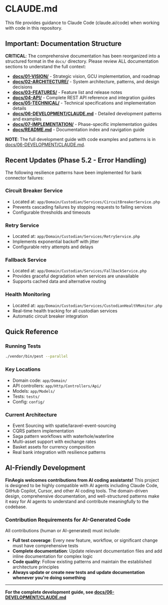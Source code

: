 # CLAUDE.md

This file provides guidance to Claude Code (claude.ai/code) when working with code in this repository.

## Important: Documentation Structure

**CRITICAL**: The comprehensive documentation has been reorganized into a structured format in the `docs/` directory. Please review ALL documentation sections to understand the full context:

- **[docs/01-VISION/](docs/01-VISION/)** - Strategic vision, GCU implementation, and roadmap
- **[docs/02-ARCHITECTURE/](docs/02-ARCHITECTURE/)** - System architecture, patterns, and design decisions
- **[docs/03-FEATURES/](docs/03-FEATURES/)** - Feature list and release notes
- **[docs/04-API/](docs/04-API/)** - Complete REST API reference and integration guides
- **[docs/05-TECHNICAL/](docs/05-TECHNICAL/)** - Technical specifications and implementation details
- **[docs/06-DEVELOPMENT/CLAUDE.md](docs/06-DEVELOPMENT/CLAUDE.md)** - Detailed development patterns and examples
- **[docs/07-IMPLEMENTATION/](docs/07-IMPLEMENTATION/)** - Phase-specific implementation guides
- **[docs/README.md](docs/README.md)** - Documentation index and navigation guide

**NOTE**: The full development guide with code examples and patterns is in [docs/06-DEVELOPMENT/CLAUDE.md](docs/06-DEVELOPMENT/CLAUDE.md).

## Recent Updates (Phase 5.2 - Error Handling)

The following resilience patterns have been implemented for bank connector failures:

### Circuit Breaker Service
- Located at: `app/Domain/Custodian/Services/CircuitBreakerService.php`
- Prevents cascading failures by stopping requests to failing services
- Configurable thresholds and timeouts

### Retry Service
- Located at: `app/Domain/Custodian/Services/RetryService.php`
- Implements exponential backoff with jitter
- Configurable retry attempts and delays

### Fallback Service
- Located at: `app/Domain/Custodian/Services/FallbackService.php`
- Provides graceful degradation when services are unavailable
- Supports cached data and alternative routing

### Health Monitoring
- Located at: `app/Domain/Custodian/Services/CustodianHealthMonitor.php`
- Real-time health tracking for all custodian services
- Automatic circuit breaker integration

## Quick Reference

### Running Tests
```bash
./vendor/bin/pest --parallel
```

### Key Locations
- Domain code: `app/Domain/`
- API controllers: `app/Http/Controllers/Api/`
- Models: `app/Models/`
- Tests: `tests/`
- Config: `config/`

### Current Architecture
- Event Sourcing with spatie/laravel-event-sourcing
- CQRS pattern implementation
- Saga pattern workflows with waterhole/waterline
- Multi-asset support with exchange rates
- Basket assets for currency composition
- Real bank integration with resilience patterns

## AI-Friendly Development

**FinAegis welcomes contributions from AI coding assistants!** This project is designed to be highly compatible with AI agents including Claude Code, GitHub Copilot, Cursor, and other AI coding tools. The domain-driven design, comprehensive documentation, and well-structured patterns make it easy for AI agents to understand and contribute meaningfully to the codebase.

### Contribution Requirements for AI-Generated Code
All contributions (human or AI-generated) must include:
- **Full test coverage**: Every new feature, workflow, or significant change must have comprehensive tests
- **Complete documentation**: Update relevant documentation files and add inline documentation for complex logic
- **Code quality**: Follow existing patterns and maintain the established architecture principles
- **Always update or create new tests and update documentation whenever you're doing something**

---

**For the complete development guide, see [docs/06-DEVELOPMENT/CLAUDE.md](docs/06-DEVELOPMENT/CLAUDE.md)**